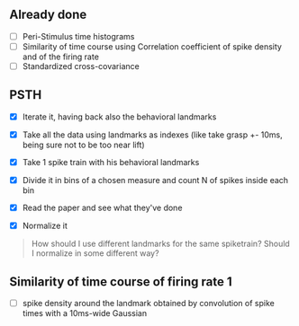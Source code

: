 ## Already done

- [ ] Peri-Stimulus time histograms
- [ ] Similarity of time course using Correlation coefficient of spike density and of the firing rate
- [ ] Standardized cross-covariance

## PSTH

- [x] Iterate it, having back also the behavioral landmarks
- [x] Take all the data using landmarks as indexes (like take grasp +- 10ms, being sure not to be too near lift)
- [x] Take 1 spike train with his behavioral landmarks
- [x] Divide it in bins of a chosen measure and count N of spikes inside each bin
- [x] Read the paper and see what they've done

- [x] Normalize it

> How should I use different landmarks for the same spiketrain?
> Should I normalize in some different way?


## Similarity of time course of firing rate 1

- [ ] spike density around the landmark obtained by convolution of spike times with a 10ms-wide Gaussian